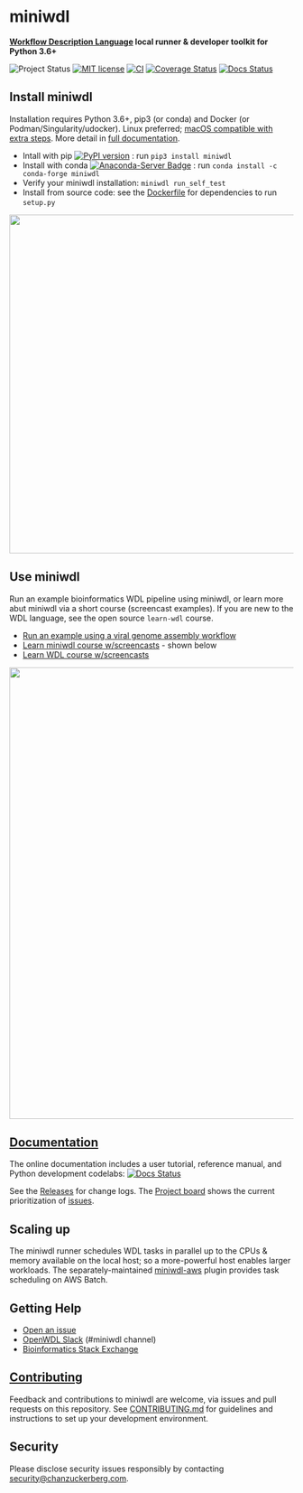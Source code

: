 # miniwdl
**[Workflow Description Language](http://openwdl.org/) local runner & developer toolkit for Python 3.6+**

![Project Status](https://img.shields.io/badge/status-stable-green.svg)
[![MIT license](https://img.shields.io/badge/license-MIT-brightgreen.svg)](https://github.com/chanzuckerberg/miniwdl/blob/main/LICENSE)
[![CI](https://github.com/chanzuckerberg/miniwdl/workflows/CI/badge.svg?branch=main)](https://github.com/chanzuckerberg/miniwdl/actions?query=workflow%3ACI)
[![Coverage Status](https://coveralls.io/repos/github/chanzuckerberg/miniwdl/badge.svg?branch=main)](https://coveralls.io/github/chanzuckerberg/miniwdl?branch=main)
[![Docs Status](https://readthedocs.org/projects/miniwdl/badge/?version=latest)](https://miniwdl.readthedocs.io/en/latest/)

## Install miniwdl

Installation requires Python 3.6+, pip3 (or conda) and Docker (or Podman/Singularity/udocker). Linux preferred; [macOS compatible with extra steps](https://github.com/chanzuckerberg/miniwdl/issues/145). More detail in [full documentation](https://miniwdl.readthedocs.io/en/latest/getting_started.html).

- Intall with pip [![PyPI version](https://img.shields.io/pypi/v/miniwdl.svg)](https://pypi.org/project/miniwdl/) : run `pip3 install miniwdl`
- Install with conda [![Anaconda-Server Badge](https://anaconda.org/conda-forge/miniwdl/badges/version.svg)](https://anaconda.org/conda-forge/miniwdl) : run `conda install -c conda-forge miniwdl`
- Verify your miniwdl installation: `miniwdl run_self_test`
- Install from source code: see the [Dockerfile](https://github.com/chanzuckerberg/miniwdl/blob/main/Dockerfile) for dependencies to run `setup.py`

<img src="https://github.com/openwdl/learn-wdl/blob/master/images/miniwdl-dev.png" width=600>

## Use miniwdl

Run an example bioinformatics WDL pipeline using miniwdl, or learn more abut miniwdl via a short course (screencast examples).  If you are new to the WDL language, see the open source `learn-wdl` course.  

- [Run an example using a viral genome assembly workflow](https://miniwdl.readthedocs.io/en/latest/getting_started.html)
- [Learn miniwdl course w/screencasts](https://github.com/openwdl/learn-wdl/tree/master/6_miniwdl_course) - shown below
- [Learn WDL course w/screencasts](https://github.com/openwdl/learn-wdl)

[<img src="https://github.com/openwdl/learn-wdl/blob/master/images/miniwdl-screencasts.png" width=800>](https://www.youtube.com/playlist?list=PL4Q4HssKcxYv1FQJUD6D1Cu0Q1O-_S1hM)

## [Documentation](https://miniwdl.readthedocs.io/en/latest/WDL.html)

The online documentation includes a user tutorial, reference manual, and Python development codelabs: [![Docs Status](https://readthedocs.org/projects/miniwdl/badge/?version=latest)](https://miniwdl.readthedocs.io/en/latest/WDL.html)

See the [Releases](https://github.com/chanzuckerberg/miniwdl/releases) for change logs. The [Project board](https://github.com/chanzuckerberg/miniwdl/projects/1) shows the current prioritization of [issues](https://github.com/chanzuckerberg/miniwdl/issues).

## Scaling up

The miniwdl runner schedules WDL tasks in parallel up to the CPUs & memory available on the local host; so a more-powerful host enables larger workloads. The separately-maintained [miniwdl-aws](https://github.com/miniwdl-ext/miniwdl-aws) plugin provides task scheduling on AWS Batch.

## Getting Help

* [Open an issue](https://github.com/chanzuckerberg/miniwdl/issues)
* [OpenWDL Slack](https://openwdl.slack.com/) (#miniwdl channel)
* [Bioinformatics Stack Exchange](https://bioinformatics.stackexchange.com/questions/tagged/wdl)

## [Contributing](https://github.com/chanzuckerberg/miniwdl/blob/main/CONTRIBUTING.md)

Feedback and contributions to miniwdl are welcome, via issues and pull requests on this repository. See [CONTRIBUTING.md](https://github.com/chanzuckerberg/miniwdl/blob/main/CONTRIBUTING.md) for guidelines and instructions to set up your development environment.

## Security

Please disclose security issues responsibly by contacting security@chanzuckerberg.com.
